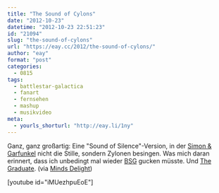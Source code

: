 ```yaml
---
title: "The Sound of Cylons"
date: "2012-10-23"
datetime: "2012-10-23 22:51:23"
id: "21094"
slug: "the-sound-of-cylons"
url: "https://eay.cc/2012/the-sound-of-cylons/"
author: "eay"
format: "post"
categories:
  - 0815
tags:
  - battlestar-galactica
  - fanart
  - fernsehen
  - mashup
  - musikvideo
meta:
  - yourls_shorturl: "http://eay.li/1ny"
---
```


Ganz, ganz großartig: Eine "Sound of Silence"-Version, in der [Simon & Garfunkel](http://de.wikipedia.org/wiki/Simon_and_Garfunkel) nicht die Stille, sondern Zylonen besingen. Was mich daran erinnert, dass ich unbedingt mal wieder [BSG](//eay.cc/tag/battlestar-galactica/) gucken müsste. Und [The Graduate](http://www.imdb.com/title/tt0061722/). (via [Minds Delight](http://www.mindsdelight.de/2012/10/sound-of-cylons-simon-garfunkel-singen-uber-bsg/))

\[youtube id="iMUezhpuEoE"\]
